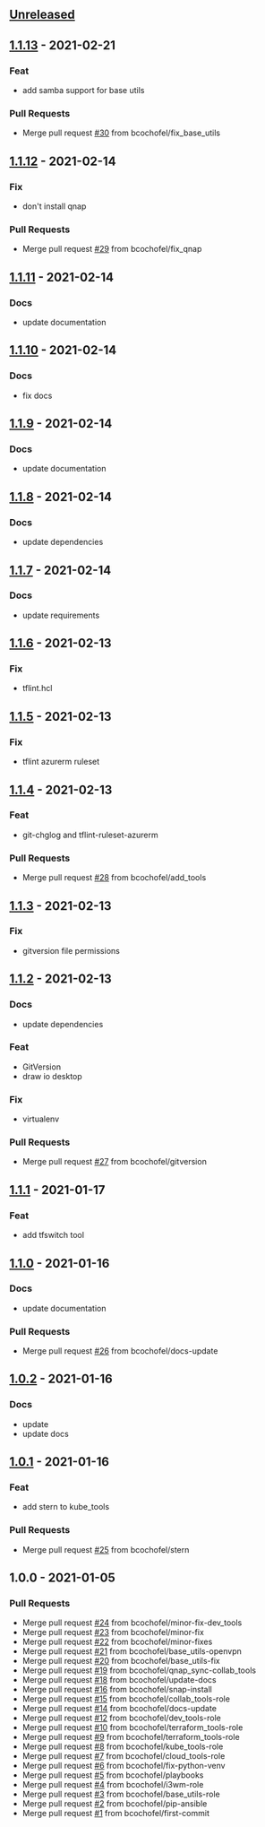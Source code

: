 <a name="unreleased"></a>
## [Unreleased]


<a name="1.1.13"></a>
## [1.1.13] - 2021-02-21
### Feat
- add samba support for base utils

### Pull Requests
- Merge pull request [#30](https://github.com/bcochofel/ansible-ubuntuwst-roles/issues/30) from bcochofel/fix_base_utils


<a name="1.1.12"></a>
## [1.1.12] - 2021-02-14
### Fix
- don't install qnap

### Pull Requests
- Merge pull request [#29](https://github.com/bcochofel/ansible-ubuntuwst-roles/issues/29) from bcochofel/fix_qnap


<a name="1.1.11"></a>
## [1.1.11] - 2021-02-14
### Docs
- update documentation


<a name="1.1.10"></a>
## [1.1.10] - 2021-02-14
### Docs
- fix docs


<a name="1.1.9"></a>
## [1.1.9] - 2021-02-14
### Docs
- update documentation


<a name="1.1.8"></a>
## [1.1.8] - 2021-02-14
### Docs
- update dependencies


<a name="1.1.7"></a>
## [1.1.7] - 2021-02-14
### Docs
- update requirements


<a name="1.1.6"></a>
## [1.1.6] - 2021-02-13
### Fix
- tflint.hcl


<a name="1.1.5"></a>
## [1.1.5] - 2021-02-13
### Fix
- tflint azurerm ruleset


<a name="1.1.4"></a>
## [1.1.4] - 2021-02-13
### Feat
- git-chglog and tflint-ruleset-azurerm

### Pull Requests
- Merge pull request [#28](https://github.com/bcochofel/ansible-ubuntuwst-roles/issues/28) from bcochofel/add_tools


<a name="1.1.3"></a>
## [1.1.3] - 2021-02-13
### Fix
- gitversion file permissions


<a name="1.1.2"></a>
## [1.1.2] - 2021-02-13
### Docs
- update dependencies

### Feat
- GitVersion
- draw io desktop

### Fix
- virtualenv

### Pull Requests
- Merge pull request [#27](https://github.com/bcochofel/ansible-ubuntuwst-roles/issues/27) from bcochofel/gitversion


<a name="1.1.1"></a>
## [1.1.1] - 2021-01-17
### Feat
- add tfswitch tool


<a name="1.1.0"></a>
## [1.1.0] - 2021-01-16
### Docs
- update documentation

### Pull Requests
- Merge pull request [#26](https://github.com/bcochofel/ansible-ubuntuwst-roles/issues/26) from bcochofel/docs-update


<a name="1.0.2"></a>
## [1.0.2] - 2021-01-16
### Docs
- update
- update docs


<a name="1.0.1"></a>
## [1.0.1] - 2021-01-16
### Feat
- add stern to kube_tools

### Pull Requests
- Merge pull request [#25](https://github.com/bcochofel/ansible-ubuntuwst-roles/issues/25) from bcochofel/stern


<a name="1.0.0"></a>
## 1.0.0 - 2021-01-05
### Pull Requests
- Merge pull request [#24](https://github.com/bcochofel/ansible-ubuntuwst-roles/issues/24) from bcochofel/minor-fix-dev_tools
- Merge pull request [#23](https://github.com/bcochofel/ansible-ubuntuwst-roles/issues/23) from bcochofel/minor-fix
- Merge pull request [#22](https://github.com/bcochofel/ansible-ubuntuwst-roles/issues/22) from bcochofel/minor-fixes
- Merge pull request [#21](https://github.com/bcochofel/ansible-ubuntuwst-roles/issues/21) from bcochofel/base_utils-openvpn
- Merge pull request [#20](https://github.com/bcochofel/ansible-ubuntuwst-roles/issues/20) from bcochofel/base_utils-fix
- Merge pull request [#19](https://github.com/bcochofel/ansible-ubuntuwst-roles/issues/19) from bcochofel/qnap_sync-collab_tools
- Merge pull request [#18](https://github.com/bcochofel/ansible-ubuntuwst-roles/issues/18) from bcochofel/update-docs
- Merge pull request [#16](https://github.com/bcochofel/ansible-ubuntuwst-roles/issues/16) from bcochofel/snap-install
- Merge pull request [#15](https://github.com/bcochofel/ansible-ubuntuwst-roles/issues/15) from bcochofel/collab_tools-role
- Merge pull request [#14](https://github.com/bcochofel/ansible-ubuntuwst-roles/issues/14) from bcochofel/docs-update
- Merge pull request [#12](https://github.com/bcochofel/ansible-ubuntuwst-roles/issues/12) from bcochofel/dev_tools-role
- Merge pull request [#10](https://github.com/bcochofel/ansible-ubuntuwst-roles/issues/10) from bcochofel/terraform_tools-role
- Merge pull request [#9](https://github.com/bcochofel/ansible-ubuntuwst-roles/issues/9) from bcochofel/terraform_tools-role
- Merge pull request [#8](https://github.com/bcochofel/ansible-ubuntuwst-roles/issues/8) from bcochofel/kube_tools-role
- Merge pull request [#7](https://github.com/bcochofel/ansible-ubuntuwst-roles/issues/7) from bcochofel/cloud_tools-role
- Merge pull request [#6](https://github.com/bcochofel/ansible-ubuntuwst-roles/issues/6) from bcochofel/fix-python-venv
- Merge pull request [#5](https://github.com/bcochofel/ansible-ubuntuwst-roles/issues/5) from bcochofel/playbooks
- Merge pull request [#4](https://github.com/bcochofel/ansible-ubuntuwst-roles/issues/4) from bcochofel/i3wm-role
- Merge pull request [#3](https://github.com/bcochofel/ansible-ubuntuwst-roles/issues/3) from bcochofel/base_utils-role
- Merge pull request [#2](https://github.com/bcochofel/ansible-ubuntuwst-roles/issues/2) from bcochofel/pip-ansible
- Merge pull request [#1](https://github.com/bcochofel/ansible-ubuntuwst-roles/issues/1) from bcochofel/first-commit


[Unreleased]: https://github.com/bcochofel/ansible-ubuntuwst-roles/compare/1.1.13...HEAD
[1.1.13]: https://github.com/bcochofel/ansible-ubuntuwst-roles/compare/1.1.12...1.1.13
[1.1.12]: https://github.com/bcochofel/ansible-ubuntuwst-roles/compare/1.1.11...1.1.12
[1.1.11]: https://github.com/bcochofel/ansible-ubuntuwst-roles/compare/1.1.10...1.1.11
[1.1.10]: https://github.com/bcochofel/ansible-ubuntuwst-roles/compare/1.1.9...1.1.10
[1.1.9]: https://github.com/bcochofel/ansible-ubuntuwst-roles/compare/1.1.8...1.1.9
[1.1.8]: https://github.com/bcochofel/ansible-ubuntuwst-roles/compare/1.1.7...1.1.8
[1.1.7]: https://github.com/bcochofel/ansible-ubuntuwst-roles/compare/1.1.6...1.1.7
[1.1.6]: https://github.com/bcochofel/ansible-ubuntuwst-roles/compare/1.1.5...1.1.6
[1.1.5]: https://github.com/bcochofel/ansible-ubuntuwst-roles/compare/1.1.4...1.1.5
[1.1.4]: https://github.com/bcochofel/ansible-ubuntuwst-roles/compare/1.1.3...1.1.4
[1.1.3]: https://github.com/bcochofel/ansible-ubuntuwst-roles/compare/1.1.2...1.1.3
[1.1.2]: https://github.com/bcochofel/ansible-ubuntuwst-roles/compare/1.1.1...1.1.2
[1.1.1]: https://github.com/bcochofel/ansible-ubuntuwst-roles/compare/1.1.0...1.1.1
[1.1.0]: https://github.com/bcochofel/ansible-ubuntuwst-roles/compare/1.0.2...1.1.0
[1.0.2]: https://github.com/bcochofel/ansible-ubuntuwst-roles/compare/1.0.1...1.0.2
[1.0.1]: https://github.com/bcochofel/ansible-ubuntuwst-roles/compare/1.0.0...1.0.1
